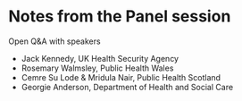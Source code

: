 # Notes from the Panel session

Open Q&A with speakers

- Jack Kennedy, UK Health Security Agency
- Rosemary Walmsley, Public Health Wales
- Cemre Su Lode & Mridula Nair, Public Health Scotland
- Georgie Anderson, Department of Health and Social Care  